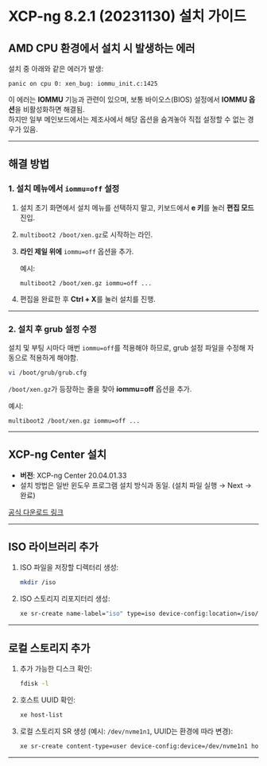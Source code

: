 # XCP-ng 8.2.1 (20231130) 설치 가이드

## AMD CPU 환경에서 설치 시 발생하는 에러

설치 중 아래와 같은 에러가 발생:

```
panic on cpu 0: xen_bug: iommu_init.c:1425
```

이 에러는 **IOMMU** 기능과 관련이 있으며, 보통 바이오스(BIOS) 설정에서 **IOMMU 옵션**을 비활성화하면 해결됨.  
하지만 일부 메인보드에서는 제조사에서 해당 옵션을 숨겨놓아 직접 설정할 수 없는 경우가 있음.

---

## 해결 방법

### 1. 설치 메뉴에서 `iommu=off` 설정

1. 설치 초기 화면에서 설치 메뉴를 선택하지 말고, 키보드에서 **e 키**를 눌러 **편집 모드** 진입.
2. `multiboot2 /boot/xen.gz`로 시작하는 라인.
3. **라인 제일 위에** `iommu=off` 옵션을 추가.

    예시:
    ```
    multiboot2 /boot/xen.gz iommu=off ...
    ```
4. 편집을 완료한 후 **Ctrl + X**를 눌러 설치를 진행.

---

### 2. 설치 후 grub 설정 수정

설치 및 부팅 시마다 매번 `iommu=off`를 적용해야 하므로, grub 설정 파일을 수정해 자동으로 적용하게 해야함.

```bash
vi /boot/grub/grub.cfg
```

`/boot/xen.gz`가 등장하는 줄을 찾아 **iommu=off** 옵션을 추가.

예시:
```
multiboot2 /boot/xen.gz iommu=off ...
```

---

## XCP-ng Center 설치

- **버전**: XCP-ng Center 20.04.01.33
- 설치 방법은 일반 윈도우 프로그램 설치 방식과 동일. (설치 파일 실행 → Next → 완료)

[공식 다운로드 링크](https://github.com/xcp-ng/xenadmin/releases)

---

## ISO 라이브러리 추가

1. ISO 파일을 저장할 디렉터리 생성:

    ```bash
    mkdir /iso
    ```

2. ISO 스토리지 리포지터리 생성:

    ```bash
    xe sr-create name-label="iso" type=iso device-config:location=/iso/ device-config:legacy_mode=true content-type=iso
    ```

---

## 로컬 스토리지 추가

1. 추가 가능한 디스크 확인:

    ```bash
    fdisk -l
    ```

2. 호스트 UUID 확인:

    ```bash
    xe host-list
    ```

3. 로컬 스토리지 SR 생성 (예시: `/dev/nvme1n1`, UUID는 환경에 따라 변경):

    ```bash
    xe sr-create content-type=user device-config:device=/dev/nvme1n1 host-uuid=a1d1ab0a-7e33-4fd4-be57-d579981157d6 name-label="Local storage2" shared=false type=lvm
    ```

---
